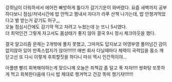 강쥐님이 더워하셔서 에어컨 빠방하게 틀다가 감기기운이 와버렸다.
요즘 새벽까지 공부하다보니 점심/저녁시간에 밥 안먹고 짬내서 자다가 라푸 산책 나가는데, 밥 안챙겨먹었다고 벌 받는거 같기도 허구,,,   
오늘 점심시간에도 감기약 먹고 자려고 누웠는데 눈 뜨니 5시였다.   
더 최악인건 그렇게 자고서도 몸상태가 좋지 않아 결국 9시 정시 체크아웃을 했다.

결국 알고리즘 문제는 2개밖에 풀지 못했고, 그마저도 답지보고 어영부영 풀어넘긴 감이 없지않아 있어 만족스럽지가 않아!!!!!!!
매번 회사 다닐때마다 체력이 국력임을 몸소 깨닫고선 또 다시 이렇게 후회할짓을 하다니 따쉬 역시 인간적이야...

아플땐 빨리 회복해야하는게 맞으니께 오늘은 죄책감 좀 덜고 푹 자자!!!!
쌍화탕 또똣하게 먹고 회복한다음에 다시 밥 제대로 챙겨먹고 건강 똑띠 챙기자!!!!!!!

